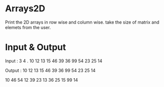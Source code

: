 # Arrays2D
Print the 2D arrays in row wise and column wise. take the size of matrix and elemets from the user.
# Input & Output 
Input  : 
3 4                                                                                      .
10 12 13 15 46 39 36 99 54 23  25 14

Output :                                                                                                                                                    10 12 13 15 
46 39 36 99 
54 23 25 14 

10 46 54 
12 39 23 
13 36 25 
15 99 14
